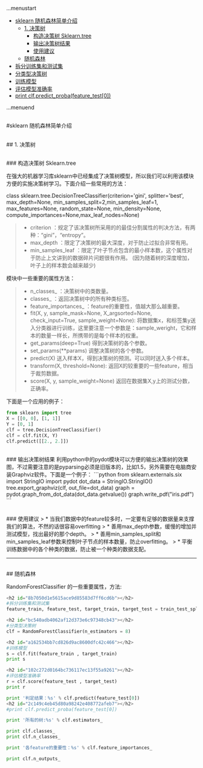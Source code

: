 ...menustart

 * [sklearn 随机森林简单介绍](#d611c199fb56f4cc3ceece27ebc41a8a)
	 * [1. 决策树](#ac3f05d5330e044468fd526d476de188)
		 * [构造决策树 Sklearn.tree](#417242c55236c9c531e82c5425894faf)
		 * [输出决策树结果](#6b00a3fa8d6c11d615b68019cfea518b)
		 * [使用建议](#1381cce03d257acf549790c944080017)
	 * [随机森林](#a60f6c59122509d3df75f4ed6a768b2e)
 * [拆分训练集和测试集](#8b7050d1e5615ace9d85583d7ff6cd6b)
 * [分类型决策树](#bc540adb4062af12d373e6c97348cb43)
 * [训练模型](#a162534bb7cd826d9ac8600dfc42c466)
 * [评估模型准确率](#102c272d0164bc736117ec13f55a9261)
 * [print clf.predict_proba(feature_test[0])](#2c149c4eb45d80a98242e408772afeb7)

...menuend


<h2 id="d611c199fb56f4cc3ceece27ebc41a8a"></h2>
#sklearn 随机森林简单介绍

<h2 id="ac3f05d5330e044468fd526d476de188"></h2>
## 1. 决策树

<h2 id="417242c55236c9c531e82c5425894faf"></h2>
### 构造决策树 Sklearn.tree

在强大的机器学习库sklearn中已经集成了决策树模型，所以我们可以利用该模块方便的实施决策树学习。下面介绍一些常用的方法：  

class sklearn.tree.DecisionTreeClassifier(criterion='gini', splitter='best', max_depth=None, min_samples_split=2,min_samples_leaf=1, max_features=None, random_state=None, min_density=None, compute_importances=None,max_leaf_nodes=None)  

> * criterion ：规定了该决策树所采用的的最佳分割属性的判决方法，有两种：“gini”，“entropy”。  
> * max_depth ：限定了决策树的最大深度，对于防止过拟合非常有用。  
> * min_samples_leaf ：限定了叶子节点包含的最小样本数，这个属性对于防止上文讲到的数据碎片问题很有作用。 (因为随着树的深度增加，叶子上的样本数会越来越少)  


模块中一些重要的属性方法：  
> * n_classes_ ：决策树中的类数量。  
> * classes_ ：返回决策树中的所有种类标签。  
> * feature_importances_ ：feature的重要性，值越大那么越重要。  
> * fit(X, y, sample_mask=None, X_argsorted=None, check_input=True,   sample_weight=None):   将数据集x，和标签集y送入分类器进行训练，这里要注意一个参数是：sample_weright，它和样本的数量一样长，所携带的是每个样本的权重。
> * get_params(deep=True) 得到决策树的各个参数。
> * set_params(**params)  调整决策树的各个参数。
> * predict(X)   送入样本X，得到决策树的预测。可以同时送入多个样本。
> * transform(X, threshold=None): 返回X的较重要的一些feature，相当于裁剪数据。
> * score(X, y, sample_weight=None)   返回在数据集X,y上的测试分数，正确率。

下面是一个应用的例子：
```python
from sklearn import tree  
X = [[0, 0], [1, 1]]  
Y = [0, 1]  
clf = tree.DecisionTreeClassifier()  
clf = clf.fit(X, Y)  
clf.predict([[2., 2.]])  
```

<h2 id="6b00a3fa8d6c11d615b68019cfea518b"></h2>
### 输出决策树结果
利用python中的pydot模块可以方便的输出决策树的效果图，不过需要注意的是pyparsing必须是旧版本的，比如1.5，另外需要在电脑商安装Graphviz软件。下面是一个例子：
```python
from sklearn.externals.six import StringIO    
import pydot   
dot_data = StringIO.StringIO()   
tree.export_graphviz(clf, out_file=dot_data)   
graph = pydot.graph_from_dot_data(dot_data.getvalue())   
graph.write_pdf("iris.pdf")   
```

<h2 id="1381cce03d257acf549790c944080017"></h2>
### 使用建议
> * 当我们数据中的feature较多时，一定要有足够的数据量来支撑我们的算法，不然的话很容易overfitting
> * 善用max_depth参数，缓慢的增加并测试模型，找出最好的那个depth。
> * 善用min_samples_split和min_samples_leaf参数来控制叶子节点的样本数量，防止overfitting。
> * 平衡训练数据中的各个种类的数据，防止被一个种类的数据支配。

---

<h2 id="a60f6c59122509d3df75f4ed6a768b2e"></h2>
## 随机森林

RandomForestClassifier 的一些重要属性，方法:
```python
<h2 id="8b7050d1e5615ace9d85583d7ff6cd6b"></h2>
#拆分训练集和测试集
feature_train, feature_test, target_train, target_test = train_test_split(feature, target, test_size=0.1, random_state=42)

<h2 id="bc540adb4062af12d373e6c97348cb43"></h2>
#分类型决策树
clf = RandomForestClassifier(n_estimators = 8)

<h2 id="a162534bb7cd826d9ac8600dfc42c466"></h2>
#训练模型
s = clf.fit(feature_train , target_train)
print s

<h2 id="102c272d0164bc736117ec13f55a9261"></h2>
#评估模型准确率
r = clf.score(feature_test , target_test)
print r

print '判定结果：%s' % clf.predict(feature_test[0])
<h2 id="2c149c4eb45d80a98242e408772afeb7"></h2>
#print clf.predict_proba(feature_test[0])

print '所有的树:%s' % clf.estimators_

print clf.classes_
print clf.n_classes_

print '各feature的重要性：%s' % clf.feature_importances_

print clf.n_outputs_

```
